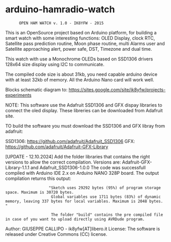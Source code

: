 arduino-hamradio-watch
======================
          OPEN HAM WATCH v. 1.0 - IK8YFW - 2015

This is an OpenSource project based on Arduino platform, for building a smart watch with some
interesting functions: OLED Display, clock RTC, Satellite pass prediction routine, Moon phase 
routine, multi Alarms user and Satellite approaching alert, power safe, DST, Timezone and dual time.

This watch with use a Monochrome OLEDs based on SSD1306 drivers 128x64 size display using I2C 
to communicate.

The compiled code size is about 31kb, you need capable arduino device with at least 32kb of memory.
All the Arduino Nano card will work well.

Blocks schematic diagram to: https://sites.google.com/site/ik8yfw/projects-experiments

NOTE: This software use the Adafruit SSD1306 and GFX dispay libraries to connect the oled display. 
These libreries can be downloaded from Adafruit site.

TO build the software you must download the SSD1306 and GFX libray from adafruit:

SSD1306: https://github.com/adafruit/Adafruit_SSD1306 GFX: https://github.com/adafruit/Adafruit-GFX-Library

[UPDATE - 12.10.2024]  Add the folder libraries that contains the right versions to allow the correct compilation.
                       Versions are:  Adafruit-GFX-Library-1.1.1  and   Adafruit_SSD1306-1.0.0
                       The code was successfull compiled with Arduino IDE 2.x on Arduino NANO 328P board.
                       The output compilation returns this output:
                       
                       "Sketch uses 29292 bytes (95%) of program storage space. Maximum is 30720 bytes.
                        Global variables use 1711 bytes (83%) of dynamic memory, leaving 337 bytes for local variables. Maximum is 2048 bytes. "

                        The folder "build" contains the pre compiled file in case of you want to upload directly using AVRDude program.

Author: GIUSEPPE CALLIPO - ik8yfw[AT]libero.it License: The software is released under Creative Commons (CC) license.
